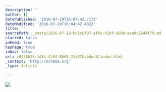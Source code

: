 ```yaml
---
description: ''
author: []
datePublished: '2016-07-19T16:04:42.717Z'
dateModified: '2016-07-19T16:04:42.482Z'
title: ''
sourcePath: _posts/2016-07-18-bc5c6f07-af6c-41bf-9098-aea0c2544f79.md
starred: false
inFeed: true
hasPage: true
inNav: false
url: c0438b2f-1d84-4f04-8669-21e27babdec8/index.html
_context: 'http://schema.org'
_type: Article

---
```

![](https://the-grid-user-content.s3-us-west-2.amazonaws.com/5b6dff09-da99-4531-a30f-b4b85cf1dafb.jpg)